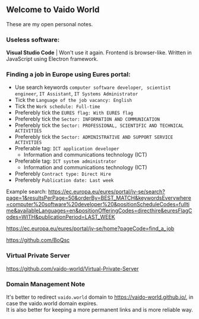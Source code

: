 ## Welcome to Vaido World

These are my open personal notes.

### Useless software:  
**Visual Studio Code** | Won't use it again. Frontend is browser-like. Written in JavaScript using Electron framework.
  
### Finding a job in Europe using Eures portal:  
* Use search keywords `computer software developer`, ` scientist engineer`,  `IT Assistant`, `IT Systems Administrator`  
* Tick the `Language of the job vacancy: English`  
* Tick the `Work schedule: Full-time`  
* Preferebly tick the `EURES flag: With EURES flag`  
* Preferebly tick the `Sector: INFORMATION AND COMMUNICATION`  
* Preferebly tick the `Sector: PROFESSIONAL, SCIENTIFIC AND TECHNICAL ACTIVITIES`  
* Preferebly tick the `Sector: ADMINISTRATIVE AND SUPPORT SERVICE ACTIVITIES`  
* Preferable tag: `ICT application developer`
  * Information and communications technology (ICT)
* Preferable tag: `ICT system administrator`
  * Information and communications technology (ICT)
* Preferebly `Contract type: Direct Hire`
* Preferebly `Publication date: Last week`

Example search:
https://ec.europa.eu/eures/portal/jv-se/search?page=1&resultsPerPage=50&orderBy=BEST_MATCH&keywordsEverywhere=computer%20software%20developer%20&positionScheduleCodes=fulltime&availableLanguages=en&positionOfferingCodes=directhire&euresFlagCodes=WITH&publicationPeriod=LAST_WEEK

https://ec.europa.eu/eures/portal/jv-se/home?pageCode=find_a_job


https://github.com/BoQsc

### Virtual Private Server  
https://github.com/vaido-world/Virtual-Private-Server

### Domain Management Note
It's better to redirect `vaido.world` domain to <https://vaido-world.github.io/>, in case the vaido.world domain expires.  
It is also better for keeping a more permanent links and is more reliable way.  
